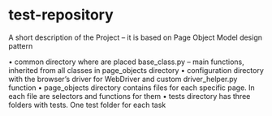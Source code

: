 # test-repository

A short description of the Project – it is based on Page Object Model design pattern

• common directory where are placed base_class.py – main functions, inherited from all classes in
page_objects directory
• configuration directory with the browser’s driver for WebDriver and custom driver_helper.py
function
• page_objects directory contains files for each specific page. In each file are selectors and
functions for them
• tests directory has three folders with tests. One test folder for each task
